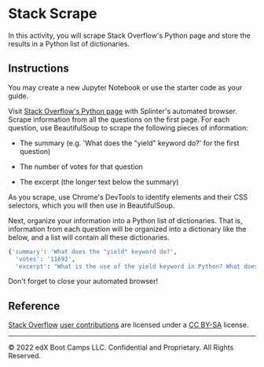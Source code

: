 # Stack Scrape

In this activity, you will scrape Stack Overflow's Python page and store the results in a Python list of dictionaries.


## Instructions

You may create a new Jupyter Notebook or use the starter code as your guide.

Visit [Stack Overflow's Python page](https://stackoverflow.com/questions/tagged/python?sort=MostVotes&edited=true) with Splinter's automated browser. Scrape information from all the questions on the first page. For each question, use BeautifulSoup to scrape the following pieces of information:

* The summary (e.g. 'What does the "yield" keyword do?' for the first question)

* The number of votes for that question

* The excerpt (the longer text below the summary)

As you scrape, use Chrome's DevTools to identify elements and their CSS selectors, which you will then use in BeautifulSoup.

Next, organize your information into a Python list of dictionaries. That is, information from each question will be organized into a dictionary like the below, and a list will contain all these dictionaries.

```python
{'summary': 'What does the "yield" keyword do?',
  'votes': '11692',
  'excerpt': "What is the use of the yield keyword in Python? What does it do?\nFor example, I'm trying to understand this code1:\ndef _get_child_candidates(self, distance, min_dist, max_dist):\n    if self._leftchild ..."}
```

Don't forget to close your automated browser!

## Reference

[Stack Overflow](https://stackoverflow.com) [user contributions](https://stackoverflow.com/help/licensing) are licensed under a [CC BY-SA](https://creativecommons.org/licenses/by-sa/4.0/) license.

- - -

© 2022 edX Boot Camps LLC. Confidential and Proprietary. All Rights Reserved.

